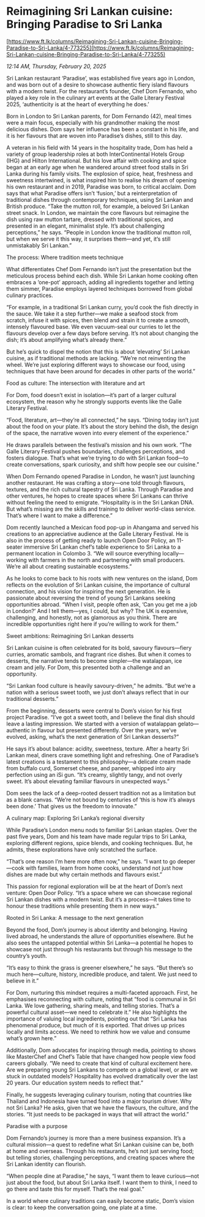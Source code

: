 # Reimagining Sri Lankan cuisine: Bringing Paradise to Sri Lanka

[https://www.ft.lk/columns/Reimagining-Sri-Lankan-cuisine-Bringing-Paradise-to-Sri-Lanka/4-773255](https://www.ft.lk/columns/Reimagining-Sri-Lankan-cuisine-Bringing-Paradise-to-Sri-Lanka/4-773255)

*12:14 AM, Thursday, February 20, 2025*

Sri Lankan restaurant ‘Paradise’, was established five years ago in London, and was born out of a desire to showcase authentic fiery island flavours with a modern twist. For the restaurant’s founder, Chef Dom Fernando, who played a key role in the culinary art events at the Galle Literary Festival 2025, ‘authenticity is at the heart of everything he does.’

Born in London to Sri Lankan parents, for Dom Fernando (42), meal times were a main focus, especially with his grandmother making the most delicious dishes. Dom says her influence has been a constant in his life, and it is her flavours that are woven into Paradise’s dishes, still to this day.

A veteran in his field with 14 years in the hospitality trade, Dom has held a variety of group leadership roles at both InterContinental Hotels Group (IHG) and Hilton International. But his love affair with cooking and spice began at an early age when he wandered around street food stalls in Sri Lanka during his family visits. The explosion of spice, heat, freshness and sweetness intertwined, is what inspired him to realise his dream of opening his own restaurant and in 2019, Paradise was born, to critical acclaim. Dom says that what Paradise offers isn’t ‘fusion,’ but a reinterpretation of traditional dishes through contemporary techniques, using Sri Lankan and British produce. “Take the mutton roll, for example, a beloved Sri Lankan street snack. In London, we maintain the core flavours but reimagine the dish using raw mutton tartare, dressed with traditional spices, and presented in an elegant, minimalist style. It’s about challenging perceptions,” he says. “People in London know the traditional mutton roll, but when we serve it this way, it surprises them—and yet, it’s still unmistakably Sri Lankan.”

The process: Where tradition meets technique

What differentiates Chef Dom Fernando isn’t just the presentation but the meticulous process behind each dish. While Sri Lankan home cooking often embraces a ‘one-pot’ approach, adding all ingredients together and letting them simmer, Paradise employs layered techniques borrowed from global culinary practices.

“For example, in a traditional Sri Lankan curry, you’d cook the fish directly in the sauce. We take it a step further—we make a seafood stock from scratch, infuse it with spices, then blend and strain it to create a smooth, intensely flavoured base. We even vacuum-seal our curries to let the flavours develop over a few days before serving. It’s not about changing the dish; it’s about amplifying what’s already there.”

But he’s quick to dispel the notion that this is about ‘elevating’ Sri Lankan cuisine, as if traditional methods are lacking. “We’re not reinventing the wheel. We’re just exploring different ways to showcase our food, using techniques that have been around for decades in other parts of the world.”

Food as culture: The intersection with literature and art

For Dom, food doesn’t exist in isolation—it’s part of a larger cultural ecosystem, the reason why he strongly supports events like the Galle Literary Festival.

“Food, literature, art—they’re all connected,” he says. “Dining today isn’t just about the food on your plate. It’s about the story behind the dish, the design of the space, the narrative woven into every element of the experience.”

He draws parallels between the festival’s mission and his own work. “The Galle Literary Festival pushes boundaries, challenges perceptions, and fosters dialogue. That’s what we’re trying to do with Sri Lankan food—to create conversations, spark curiosity, and shift how people see our cuisine.”

When Dom Fernando opened Paradise in London, he wasn’t just launching another restaurant. He was crafting a story—one told through flavours, textures, and the rich cultural tapestry of Sri Lanka. Through Paradise and other ventures, he hopes to create spaces where Sri Lankans can thrive without feeling the need to emigrate. “Hospitality is in the Sri Lankan DNA. But what’s missing are the skills and training to deliver world-class service. That’s where I want to make a difference.”

Dom recently launched a Mexican food pop-up in Ahangama and served his creations to an appreciative audience at the Galle Literary Festival. He is also in the process of getting ready to launch Open Door Policy, an 11-seater immersive Sri Lankan chef’s table experience to Sri Lanka to a permanent location in Colombo 3. “We will source everything locally—working with farmers in the north and partnering with small producers. We’re all about creating sustainable ecosystems.”

As he looks to come back to his roots with new ventures on the island, Dom reflects on the evolution of Sri Lankan cuisine, the importance of cultural connection, and his vision for inspiring the next generation. He is passionate about reversing the trend of young Sri Lankans seeking opportunities abroad. “When I visit, people often ask, ‘Can you get me a job in London?’ And I tell them—yes, I could, but why? The UK is expensive, challenging, and honestly, not as glamorous as you think. There are incredible opportunities right here if you’re willing to work for them.”

Sweet ambitions: Reimagining Sri Lankan desserts

Sri Lankan cuisine is often celebrated for its bold, savoury flavours—fiery curries, aromatic sambols, and fragrant rice dishes. But when it comes to desserts, the narrative tends to become simpler—the watalappan, ice cream and jelly. For Dom, this presented both a challenge and an opportunity.

“Sri Lankan food culture is heavily savoury-driven,” he admits. “But we’re a nation with a serious sweet tooth, we just don’t always reflect that in our traditional desserts.”

From the beginning, desserts were central to Dom’s vision for his first project Paradise. “I’ve got a sweet tooth, and I believe the final dish should leave a lasting impression. We started with a version of watalappan gelato—authentic in flavour but presented differently. Over the years, we’ve evolved, asking, what’s the next generation of Sri Lankan desserts?”

He says it’s about balance: acidity, sweetness, texture. After a hearty Sri Lankan meal, diners crave something light and refreshing. One of Paradise’s latest creations is a testament to this philosophy—a delicate cream made from buffalo curd, Somerset cheese, and paneer, whipped into airy perfection using an iSi gun. “It’s creamy, slightly tangy, and not overly sweet. It’s about elevating familiar flavours in unexpected ways.”

Dom sees the lack of a deep-rooted dessert tradition not as a limitation but as a blank canvas. “We’re not bound by centuries of ‘this is how it’s always been done.’ That gives us the freedom to innovate.”

A culinary map: Exploring Sri Lanka’s regional diversity

While Paradise’s London menu nods to familiar Sri Lankan staples. Over the past five years, Dom and his team have made regular trips to Sri Lanka, exploring different regions, spice blends, and cooking techniques. But, he admits, these explorations have only scratched the surface.

“That’s one reason I’m here more often now,” he says. “I want to go deeper—cook with families, learn from home cooks, understand not just how dishes are made but why certain methods and flavours exist.”

This passion for regional exploration will be at the heart of Dom’s next venture: Open Door Policy. “It’s a space where we can showcase regional Sri Lankan dishes with a modern twist. But it’s a process—it takes time to honour these traditions while presenting them in new ways.”

Rooted in Sri Lanka: A message to the next generation

Beyond the food, Dom’s journey is about identity and belonging. Having lived abroad, he understands the allure of opportunities elsewhere. But he also sees the untapped potential within Sri Lanka—a potential he hopes to showcase not just through his restaurants but through his message to the country’s youth.

“It’s easy to think the grass is greener elsewhere,” he says. “But there’s so much here—culture, history, incredible produce, and talent. We just need to believe in it.”

For Dom, nurturing this mindset requires a multi-faceted approach. First, he emphasises reconnecting with culture, noting that “food is communal in Sri Lanka. We love gathering, sharing meals, and telling stories. That’s a powerful cultural asset—we need to celebrate it.” He also highlights the importance of valuing local ingredients, pointing out that “Sri Lanka has phenomenal produce, but much of it is exported. That drives up prices locally and limits access. We need to rethink how we value and consume what’s grown here.”

Additionally, Dom advocates for inspiring through media, pointing to shows like MasterChef and Chef’s Table that have changed how people view food careers globally. “We need to create that kind of cultural excitement here. Are we preparing young Sri Lankans to compete on a global level, or are we stuck in outdated models? Hospitality has evolved dramatically over the last 20 years. Our education system needs to reflect that.”

Finally, he suggests leveraging culinary tourism, noting that countries like Thailand and Indonesia have turned food into a major tourism driver. Why not Sri Lanka? He asks, given that we have the flavours, the culture, and the stories. “It just needs to be packaged in ways that will attract the world.”

Paradise with a purpose

Dom Fernando’s journey is more than a mere business expansion. It’s a cultural mission—a quest to redefine what Sri Lankan cuisine can be, both at home and overseas. Through his restaurants, he’s not just serving food; but telling stories, challenging perceptions, and creating spaces where the Sri Lankan identity can flourish.

“When people dine at Paradise,” he says, “I want them to leave curious—not just about the food, but about Sri Lanka itself. I want them to think, I need to go there and taste this for myself. That’s the real goal.”

In a world where culinary traditions can easily become static, Dom’s vision is clear: to keep the conversation going, one plate at a time.

